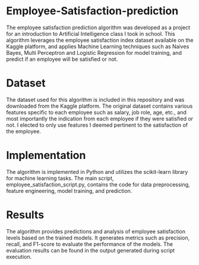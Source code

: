 # Employee-Satisfaction-prediction

The employee satisfaction prediction algorithm was developed as a project for an introduction to Artificial Intelligence class I took in school. This algorithm leverages the employee satisfaction index dataset available on the Kaggle platform, and applies Machine Learning techniques such as Naives Bayes, Multi Perceptron and Logistic Regression for model training, and predict if an employee will be satisfied or not.


# Dataset

The dataset used for this algorithm is included in this repository and was downloaded from the Kaggle platform. The original dataset contains various features specific to each employee such as salary, job role, age, etc., and most importantly the indication from each employee if they were satisfied or not. I elected to only use features I deemed pertinent to the satisfaction of the employee.

# Implementation

The algorithm is implemented in Python and utilizes the scikit-learn library for machine learning tasks. The main script, employee_satisfaction_script.py, contains the code for data preprocessing, feature engineering, model training, and prediction.

# Results
The algorithm provides predictions and analysis of employee satisfaction levels based on the trained models. It generates metrics such as  precision, recall, and F1-score to evaluate the performance of the models. The evaluation results can be found in the output generated during script execution.

